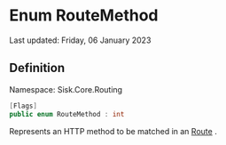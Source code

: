# Enum RouteMethod
Last updated: Friday, 06 January 2023

## Definition
Namespace: Sisk.Core.Routing

```csharp
[Flags]
public enum RouteMethod : int
```

Represents an HTTP method to be matched in an [Route](/spec/Sisk/Core/Routing/Route) .

